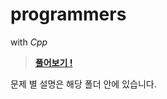 # programmers
with *Cpp*

> **[풀어보기 !](https://programmers.co.kr/learn/challenges)**

  문제 별 설명은 해당 폴더 안에 있습니다.
